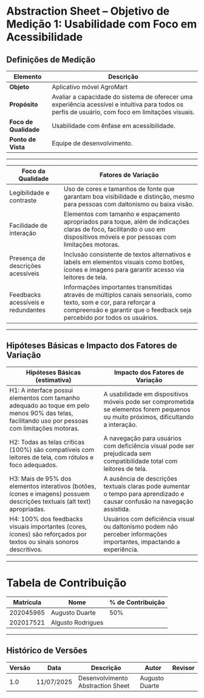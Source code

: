 # Abstraction Sheet – Objetivo de Medição 1: Usabilidade com Foco em Acessibilidade

## Definições de Medição

| Elemento              | Descrição                                                                                                                                   |
|-----------------------|---------------------------------------------------------------------------------------------------------------------------------------------|
| **Objeto**            | Aplicativo móvel AgroMart                                                                                                                  |
| **Propósito**         | Avaliar a capacidade do sistema de oferecer uma experiência acessível e intuitiva para todos os perfis de usuário, com foco em limitações visuais. |
| **Foco de Qualidade** | Usabilidade com ênfase em acessibilidade. |
| **Ponto de Vista**    | Equipe de desenvolvimento.                                                    |

---


| **Foco da Qualidade**                         | **Fatores de Variação**                                                                                          |
|----------------------------------------------|------------------------------------------------------------------------------------------------------------------|
| Legibilidade e contraste                      | Uso de cores e tamanhos de fonte que garantam boa visibilidade e distinção, mesmo para pessoas com daltonismo ou baixa visão. |
| Facilidade de interação                        | Elementos com tamanho e espaçamento apropriados para toque, além de indicações claras de foco, facilitando o uso em dispositivos móveis e por pessoas com limitações motoras. |
| Presença de descrições acessíveis             | Inclusão consistente de textos alternativos e labels em elementos visuais como botões, ícones e imagens para garantir acesso via leitores de tela. |
| Feedbacks acessíveis e redundantes             | Informações importantes transmitidas através de múltiplos canais sensoriais, como texto, som e cor, para reforçar a compreensão e garantir que o feedback seja percebido por todos os usuários. |

----

## Hipóteses Básicas e Impacto dos Fatores de Variação

| **Hipóteses Básicas (estimativa)**                                                                             | **Impacto dos Fatores de Variação**                                                                        |
|----------------------------------------------------------------------------------------------------------------|------------------------------------------------------------------------------------------------------------|
| H1: A interface possui elementos com tamanho adequado ao toque em pelo menos 90% das telas, facilitando uso por pessoas com limitações motoras. | A usabilidade em dispositivos móveis pode ser comprometida se elementos forem pequenos ou muito próximos, dificultando a interação. |
| H2: Todas as telas críticas (100%) são compatíveis com leitores de tela, com rótulos e foco adequados.           | A navegação para usuários com deficiência visual pode ser prejudicada sem compatibilidade total com leitores de tela. |
| H3: Mais de 95% dos elementos interativos (botões, ícones e imagens) possuem descrições textuais (alt text) apropriadas. | A ausência de descrições textuais claras pode aumentar o tempo para aprendizado e causar confusão na navegação assistida. |
| H4: 100% dos feedbacks visuais importantes (cores, ícones) são reforçados por textos ou sinais sonoros descritivos. | Usuários com deficiência visual ou daltonismo podem não perceber informações importantes, impactando a experiência. |


---

# Tabela de Contribuição

| Matrícula | Nome              | % de Contribuição |
|-----------|-------------------|-------------------|
| 202045965 | Augusto Duarte    |  50%              |
| 202017521 | Algusto Rodrigues |                   |



----
## Histórico de Versões

| Versão | Data       | Descrição                                   | Autor                     | Revisor                |
|--------|------------|---------------------------------------------|---------------------------|------------------------|
| 1.0    | 11/07/2025 | Desenvolvimento Abstraction Sheet           | Augusto Duarte            |       |